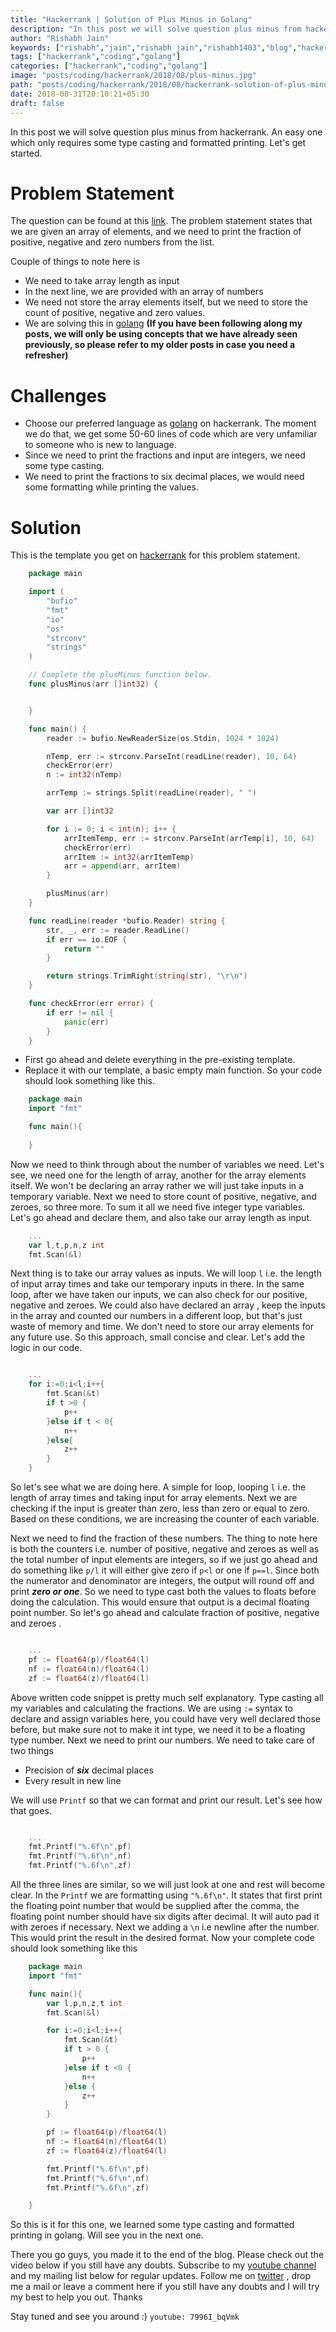 ```yaml
---
title: "Hackerrank | Solution of Plus Minus in Golang"
description: "In this post we will solve question plus minus from hackerrank. An easy one which only requires some type casting and formatted printing. Let's get started."
author: "Rishabh Jain"
keywords: ["rishabh","jain","rishabh jain","rishabh1403","blog","hackerrank","coding","golang","competitive","programming","tech","technology","plus","minus"]
tags: ["hackerrank","coding","golang"]
categories: ["hackerrank","coding","golang"]
image: "posts/coding/hackerrank/2018/08/plus-minus.jpg"
path: "posts/coding/hackerrank/2018/08/hackerrank-solution-of-plus-minus-in-golang/"
date: 2018-08-31T20:10:21+05:30
draft: false
---
```

In this post we will solve question plus minus from hackerrank. An easy one which only requires some type casting and formatted printing. Let's get started.
<!--more-->
# Problem Statement
The question can be found at this [link](https://www.hackerrank.com/challenges/plus-minus/problem). The problem statement states that we are given an array of elements, and we need to print the fraction of positive, negative and zero numbers from the list.

Couple of things to note here is 

* We need to take array length as input
* In the next line, we are provided with an array of numbers
* We need not store the array elements itself, but we need to store the count of positive, negative and zero values.
* We are solving this in [golang](https://golang.org/) **(If you have been following along my posts, we will only be using concepts that we have already seen previously, so please refer to my older posts in case you need a refresher)**

# Challenges

* Choose our preferred language as [golang](https://golang.org/) on hackerrank. The moment we do that, we get some 50-60 lines of code which are very unfamiliar to someone who is new to language.
* Since we need to print the fractions and input are integers, we need some type casting.
* We need to print the fractions to six decimal places, we would need some formatting while printing the values.

# Solution

This is the template you get on [hackerrank](https://www.hackerrank.com/) for this problem statement.

```go
    package main

    import (
        "bufio"
        "fmt"
        "io"
        "os"
        "strconv"
        "strings"
    )

    // Complete the plusMinus function below.
    func plusMinus(arr []int32) {


    }

    func main() {
        reader := bufio.NewReaderSize(os.Stdin, 1024 * 1024)

        nTemp, err := strconv.ParseInt(readLine(reader), 10, 64)
        checkError(err)
        n := int32(nTemp)

        arrTemp := strings.Split(readLine(reader), " ")

        var arr []int32

        for i := 0; i < int(n); i++ {
            arrItemTemp, err := strconv.ParseInt(arrTemp[i], 10, 64)
            checkError(err)
            arrItem := int32(arrItemTemp)
            arr = append(arr, arrItem)
        }

        plusMinus(arr)
    }

    func readLine(reader *bufio.Reader) string {
        str, _, err := reader.ReadLine()
        if err == io.EOF {
            return ""
        }

        return strings.TrimRight(string(str), "\r\n")
    }

    func checkError(err error) {
        if err != nil {
            panic(err)
        }
    }

```
* First go ahead and delete everything in the pre-existing template.
* Replace it with our template, a basic empty main function.
So your code should look something like this. 

```go
    package main
    import "fmt"

    func main(){
        
    }
```

Now we need to think through about the number of variables we need. Let's see, we need one for the length of array, another for the array elements itself. We won't be declaring an array rather we will just take inputs in a temporary variable. Next we need to store count of positive, negative, and zeroes, so three more. To sum it all we need five integer type variables. Let's go ahead and declare them, and also take our array length as input.

```go
    ...
    var l,t,p,n,z int
    fmt.Scan(&l)

```

Next thing is to take our array values as inputs. We will loop `l` i.e. the length of input array times and take our temporary inputs in there. In the same loop, after we have taken our inputs, we can also check for our positive, negative and zeroes. We could also have declared an array , keep the inputs in the array and counted our numbers in a different loop, but that's just waste of memory and time. We don't need to store our array elements for any future use. So this approach, small concise and clear. Let's add the logic in our code.

```go

    ...
    for i:=0;i<l;i++{
        fmt.Scan(&t)
        if t >0 {
            p++
        }else if t < 0{
            n++    
        }else{
            z++    
        }
    }

```
So let's see what we are doing here. A simple for loop, looping `l` i.e. the length of array times and taking input for array elements. Next we are checking if the input is greater than zero, less than zero or equal to zero. Based on these conditions, we are increasing the counter of each variable. 

Next we need to find the fraction of these numbers. The thing to note here is both the counters i.e. number of positive, negative and zeroes as well as the total number of input elements are integers, so if we just go ahead and do something like `p/l` it will either give zero if `p<l` or one if `p==l`. Since both the numerator and denominator are integers, the output will round off and print ***zero or one***. So we need to type cast both the values to floats before doing the calculation. This would ensure that output is a decimal floating point number. So let's go ahead and calculate fraction of positive, negative and zeroes .

```go

    ...
    pf := float64(p)/float64(l)
    nf := float64(n)/float64(l)
    zf := float64(z)/float64(l)

```

Above written code snippet is pretty much self explanatory. Type casting all my variables and calculating the fractions. We are using `:=` syntax to declare and assign variables here, you could have very well declared those before, but make sure not to make it int type, we need it to be a floating type number. Next we need to print our numbers. We need to take care of two things 

* Precision of ***six*** decimal places
* Every result in new line

We will use `Printf` so that we can format and print our result. Let's see how that goes.

```go

    ...
    fmt.Printf("%.6f\n",pf)
    fmt.Printf("%.6f\n",nf)
    fmt.Printf("%.6f\n",zf)

```

All the three lines are similar, so we will just look at one and rest will become clear. In the `Printf` we are formatting using `"%.6f\n"`. It states that first print the floating point number that would be supplied after the comma, the floating point number should have six digits after decimal. It will auto pad it with zeroes if necessary. Next we adding a `\n` i.e newline after the number. This would print the result in the desired format. Now your complete code should look something like this

```go
    package main
    import "fmt"

    func main(){
        var l,p,n,z,t int
        fmt.Scan(&l)

        for i:=0;i<l;i++{
            fmt.Scan(&t)
            if t > 0 {
                p++
            }else if t <0 {
                n++
            }else {
                z++
            }
        }

        pf := float64(p)/float64(l)
        nf := float64(n)/float64(l)
        zf := float64(z)/float64(l)

        fmt.Printf("%.6f\n",pf)
        fmt.Printf("%.6f\n",nf)
        fmt.Printf("%.6f\n",zf)

    }
```

So this is it for this one, we learned some type casting and formatted printing in golang. Will see you in the next one.

There you go guys, you made it to the end of the blog. Please check out the video below if you still have any doubts. Subscribe to my [youtube channel](https://www.youtube.com/channel/UC4syrEYE9_fzeVBajZIyHlA) and my mailing list below for regular updates. Follow me on [twitter](https://www.twitter.com/rishabhjain1403) , drop me a mail or leave a comment here if you still have any doubts and I will try my best to help you out. Thanks

Stay tuned and see you around :)
`youtube: 7996I_bqVmk`  
